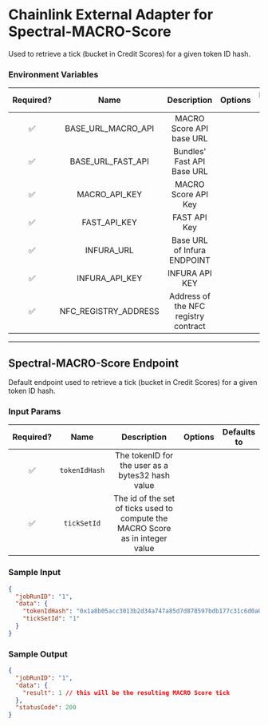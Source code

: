 # Chainlink External Adapter for Spectral-MACRO-Score

Used to retrieve a tick (bucket in Credit Scores) for a given token ID hash.

### Environment Variables

| Required? |         Name         |             Description              | Options | Defaults to |
| :-------: | :------------------: | :----------------------------------: | :-----: | :---------: |
|    ✅     |  BASE_URL_MACRO_API  |       MACRO Score API base URL       |         |             |
|    ✅     |  BASE_URL_FAST_API   |      Bundles' Fast API Base URL      |         |             |
|    ✅     |    MACRO_API_KEY     |         MACRO Score API Key          |         |             |
|    ✅     |     FAST_API_KEY     |             FAST API Key             |         |             |
|    ✅     |      INFURA_URL      |     Base URL of Infura ENDPOINT      |         |             |
|    ✅     |    INFURA_API_KEY    |            INFURA API KEY            |         |             |
|    ✅     | NFC_REGISTRY_ADDRESS | Address of the NFC registry contract |         |             |

---

## Spectral-MACRO-Score Endpoint

Default endpoint used to retrieve a tick (bucket in Credit Scores) for a given token ID hash.

### Input Params

| Required? |     Name      |                                  Description                                   | Options | Defaults to |
| :-------: | :-----------: | :----------------------------------------------------------------------------: | :-----: | :---------: |
|    ✅     | `tokenIdHash` |                The tokenID for the user as a bytes32 hash value                |         |             |
|    ✅     |  `tickSetId`  | The id of the set of ticks used to compute the MACRO Score as in integer value |         |             |

### Sample Input

```json
{
  "jobRunID": "1",
  "data": {
    "tokenIdHash": "0x1a8b05acc3013b2d34a747a85d7d878597bdb177c31c6d0a06b9e654817a9582",
    "tickSetId": "1"
  }
}
```

### Sample Output

```json
{
  "jobRunID": "1",
  "data": {
    "result": 1 // this will be the resulting MACRO Score tick
  },
  "statusCode": 200
}
```
